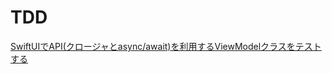 # TDD

[SwiftUIでAPI(クロージャとasync/await)を利用するViewModelクラスをテストする](https://qiita.com/4q_sano/items/14450157e8df38f3e6bd)
